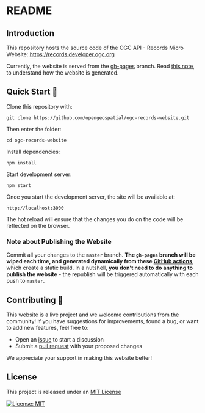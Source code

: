 # README

## Introduction
This repository hosts the source code of the OGC API - Records Micro Website: https://records.developer.ogc.org

Currently, the website is served from the [gh-pages](https://github.com/opengeospatial/ogc-records-website/tree/gh-pages) branch. Read [this note](#note-about-publishing-the-website), to understand how the website is generated. 

## Quick Start :rocket:

Clone this repository with:

`git clone https://github.com/opengeospatial/ogc-records-website.git`

Then enter the folder:

`cd ogc-records-website`

Install dependencies:

`npm install`

Start development server:

`npm start`

Once you start the development server, the site will be available at:

`http://localhost:3000`

The hot reload will ensure that the changes you do on the code will be reflected on the browser.

### Note about Publishing the Website

Commit all your changes to the `master` branch. **The `gh-pages` branch will be wiped each time, and generated dynamically from these [GitHub actions](https://github.com/opengeospatial/ogc-records-website/actions)**, which create a static build. In a nutshell, **you don't need to do anything to publish the website** - the republish will be triggered automatically with each push to `master`.

## Contributing 🤝

This website is a live project and we welcome contributions from the community! If you have suggestions for improvements, found a bug, or want to add new features, feel free to:

* Open an [issue](https://github.com/opengeospatial/ogc-records-website/issues) to start a discussion
* Submit a [pull request](https://github.com/opengeospatial/ogc-records-website/pulls) with your proposed changes

We appreciate your support in making this website better!

## License

This project is released under an [MIT License](./LICENSE)

[![License: MIT](https://img.shields.io/badge/License-MIT-yellow.svg)](https://opensource.org/licenses/MIT)